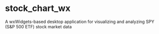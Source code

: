 # stock_chart_wx
A wxWidgets-based desktop application for visualizing and analyzing SPY (S&amp;P 500 ETF) stock market data 

